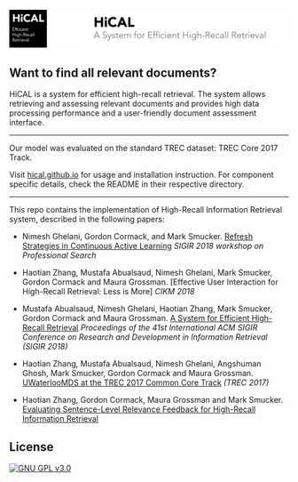 ![HiCAL](/images/hical.png)

## Want to find all relevant documents?
HiCAL is a system for efficient high-recall retrieval. The system allows retrieving and assessing relevant documents and provides high data processing performance and a user-friendly document assessment interface.

---
Our model was evaluated on the standard TREC dataset: TREC Core 2017 Track.

Visit [hical.github.io](https://hical.github.io/) for usage and
installation instruction.  For component specific details, check the README in
their respective directory.

----

This repo contains the implementation of High-Recall Information Retrieval system, described in the following papers:

+ Nimesh Ghelani, Gordon Cormack, and Mark Smucker. [Refresh Strategies in Continuous Active Learning](http://ceur-ws.org/Vol-2127/paper6-profs.pdf) *SIGIR 2018 workshop on Professional Search*

+ Haotian Zhang, Mustafa Abualsaud, Nimesh Ghelani, Mark Smucker, Gordon Cormack and Maura Grossman. [Effective User Interaction for High-Recall Retrieval: Less is More] *CIKM 2018*

+ Mustafa Abualsaud, Nimesh Ghelani, Haotian Zhang, Mark Smucker, Gordon Cormack and Maura Grossman. [A System for Efficient High-Recall Retrieval](https://dl.acm.org/citation.cfm?id=3209978.3210176) *Proceedings of the 41st International ACM SIGIR Conference on Research and Development in Information Retrieval (SIGIR 2018)*

+ Haotian Zhang, Mustafa Abualsaud, Nimesh Ghelani, Angshuman Ghosh, Mark Smucker, Gordon Cormack and Maura Grossman. [UWaterlooMDS at the TREC 2017 Common Core Track](https://trec.nist.gov/pubs/trec26/papers/UWaterlooMDS-CC.pdf) *(TREC 2017)*

+ Haotian Zhang, Gordon Cormack, Maura Grossman and Mark Smucker. [Evaluating Sentence-Level Relevance Feedback for High-Recall Information Retrieval](https://arxiv.org/abs/1803.08988)


License
--------
[![GNU GPL v3.0](http://www.gnu.org/graphics/gplv3-127x51.png)](http://www.gnu.org/licenses/gpl.html) 
